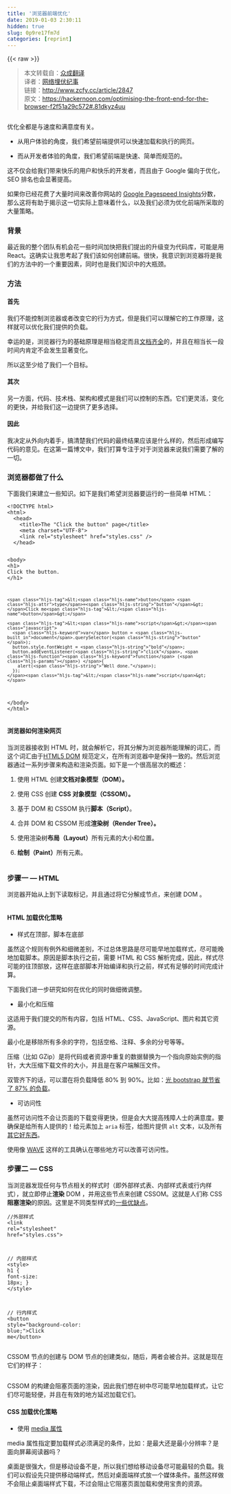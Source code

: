 ```yaml
---
title: '浏览器前端优化' 
date: 2019-01-03 2:30:11
hidden: true
slug: 0p9re17fm7d
categories: [reprint]
---
```


{{< raw >}}

                    
<blockquote><p>本文转载自：<a href="http://www.zcfy.cc" rel="nofollow noreferrer" target="_blank">众成翻译</a><br>译者：<a href="http://www.zcfy.cc/@bigshaw" rel="nofollow noreferrer" target="_blank">网络埋伏纪事</a><br>链接：<a href="http://www.zcfy.cc/article/2847" rel="nofollow noreferrer" target="_blank">http://www.zcfy.cc/article/2847</a><br>原文：<a href="https://hackernoon.com/optimising-the-front-end-for-the-browser-f2f51a29c572#.81dkyz4uu" rel="nofollow noreferrer" target="_blank">https://hackernoon.com/optimising-the-front-end-for-the-browser-f2f51a29c572#.81dkyz4uu</a></p></blockquote>
<p><span class="img-wrap"><img data-src="/img/remote/1460000010818864" src="https://static.alili.tech/img/remote/1460000010818864" alt="" title="" style="cursor: pointer; display: inline;"></span></p>
<p>优化全都是与速度和满意度有关。</p>
<ul>
<li><p>从用户体验的角度，我们希望前端提供可以快速加载和执行的网页。</p></li>
<li><p>而从开发者体验的角度，我们希望前端是快速、简单而规范的。</p></li>
</ul>
<p>这不仅会给我们带来快乐的用户和快乐的开发者，而且由于 Google 偏向于优化，SEO 排名也会显著提高。</p>
<p>如果你已经花费了大量时间来改善你网站的 <a href="https://developers.google.com/speed/pagespeed/insights/" rel="nofollow noreferrer" target="_blank">Google Pagespeed Insights</a>分数，那么这将有助于揭示这一切实际上意味着什么，以及我们必须为优化前端所采取的大量策略。</p>
<h3 id="articleHeader0">背景</h3>
<p>最近我的整个团队有机会花一些时间加快把我们提出的升级变为代码库，可能是用 React。这确实让我思考起了我们该如何创建前端。很快，我意识到浏览器将是我们的方法中的一个重要因素，同时也是我们知识中的大瓶颈。</p>
<h3 id="articleHeader1">方法</h3>
<h4>首先</h4>
<p>我们不能控制浏览器或者改变它的行为方式，但是我们可以理解它的工作原理，这样就可以优化我们提供的负载。</p>
<p>幸运的是，浏览器行为的基础原理是相当稳定而且<a href="https://developers.google.com/web/fundamentals/" rel="nofollow noreferrer" target="_blank">文档齐全</a>的，并且在相当长一段时间内肯定不会发生显著变化。</p>
<p>所以这至少给了我们一个目标。</p>
<h4>其次</h4>
<p>另一方面，代码、技术栈、架构和模式是我们可以控制的东西。它们更灵活，变化的更快，并给我们这一边提供了更多选择。</p>
<h4>因此</h4>
<p>我决定从外向内着手，搞清楚我们代码的最终结果应该是什么样的，然后形成编写代码的意见。在这第一篇博文中，我们打算专注于对于浏览器来说我们需要了解的一切。</p>
<h3 id="articleHeader2">浏览器都做了什么</h3>
<p>下面我们来建立一些知识。如下是我们希望浏览器要运行的一些简单 HTML：</p>
<div class="widget-codetool" style="display:none;">
      <div class="widget-codetool--inner">
      <span class="selectCode code-tool" data-toggle="tooltip" data-placement="top" title="" data-original-title="全选"></span>
      <span type="button" class="copyCode code-tool" data-toggle="tooltip" data-placement="top" data-clipboard-text="<!DOCTYPE html>
<html>
  <head>
    <title>The &quot;Click the button&quot; page</title>
    <meta charset=&quot;UTF-8&quot;>
    <link rel=&quot;stylesheet&quot; href=&quot;styles.css&quot; />
  </head>
  
  <body>
    <h1>
      Click the button.
    </h1>
    
    <button type=&quot;button&quot;>Click me</button>
    
    <script>
      var button = document.querySelector(&quot;button&quot;);
      button.style.fontWeight = &quot;bold&quot;;
      button.addEventListener(&quot;click&quot;, function () {
        alert(&quot;Well done.&quot;);
      });
    </script>
  </body>
</html>" title="" data-original-title="复制"></span>
      <span type="button" class="saveToNote code-tool" data-toggle="tooltip" data-placement="top" title="" data-original-title="放进笔记"></span>
      </div>
      </div><pre class="xml hljs"><code class="html"><span class="hljs-meta">&lt;!DOCTYPE html&gt;</span>
<span class="hljs-tag">&lt;<span class="hljs-name">html</span>&gt;</span>
  <span class="hljs-tag">&lt;<span class="hljs-name">head</span>&gt;</span>
    <span class="hljs-tag">&lt;<span class="hljs-name">title</span>&gt;</span>The "Click the button" page<span class="hljs-tag">&lt;/<span class="hljs-name">title</span>&gt;</span>
    <span class="hljs-tag">&lt;<span class="hljs-name">meta</span> <span class="hljs-attr">charset</span>=<span class="hljs-string">"UTF-8"</span>&gt;</span>
    <span class="hljs-tag">&lt;<span class="hljs-name">link</span> <span class="hljs-attr">rel</span>=<span class="hljs-string">"stylesheet"</span> <span class="hljs-attr">href</span>=<span class="hljs-string">"styles.css"</span> /&gt;</span>
  <span class="hljs-tag">&lt;/<span class="hljs-name">head</span>&gt;</span>
  
  <span class="hljs-tag">&lt;<span class="hljs-name">body</span>&gt;</span>
    <span class="hljs-tag">&lt;<span class="hljs-name">h1</span>&gt;</span>
      Click the button.
    <span class="hljs-tag">&lt;/<span class="hljs-name">h1</span>&gt;</span>
    
    <span class="hljs-tag">&lt;<span class="hljs-name">button</span> <span class="hljs-attr">type</span>=<span class="hljs-string">"button"</span>&gt;</span>Click me<span class="hljs-tag">&lt;/<span class="hljs-name">button</span>&gt;</span>
    
    <span class="hljs-tag">&lt;<span class="hljs-name">script</span>&gt;</span><span class="javascript">
      <span class="hljs-keyword">var</span> button = <span class="hljs-built_in">document</span>.querySelector(<span class="hljs-string">"button"</span>);
      button.style.fontWeight = <span class="hljs-string">"bold"</span>;
      button.addEventListener(<span class="hljs-string">"click"</span>, <span class="hljs-function"><span class="hljs-keyword">function</span> (<span class="hljs-params"></span>) </span>{
        alert(<span class="hljs-string">"Well done."</span>);
      });
    </span><span class="hljs-tag">&lt;/<span class="hljs-name">script</span>&gt;</span>
  <span class="hljs-tag">&lt;/<span class="hljs-name">body</span>&gt;</span>
<span class="hljs-tag">&lt;/<span class="hljs-name">html</span>&gt;</span></code></pre>
<h4>浏览器如何渲染网页</h4>
<p>当浏览器接收到 HTML 时，就会解析它，将其分解为浏览器所能理解的词汇，而这个词汇由于<a href="https://www.w3.org/TR/html5/dom.html" rel="nofollow noreferrer" target="_blank">HTML5 DOM</a> 规范定义，在所有浏览器中是保持一致的。然后浏览器通过一系列步骤来构造和渲染页面。如下是一个很高层次的概述：</p>
<ol>
<li><p>使用 HTML 创建<strong>文档对象模型（DOM）。</strong></p></li>
<li><p>使用 CSS 创建 <strong>CSS 对象模型（CSSOM）。</strong></p></li>
<li><p>基于 DOM 和 CSSOM 执行<strong>脚本（Script）</strong>。</p></li>
<li><p>合并 DOM 和 CSSOM 形成<strong>渲染树（Render Tree）。</strong></p></li>
<li><p>使用渲染树<strong>布局（Layout）</strong>所有元素的大小和位置。</p></li>
<li><p><strong>绘制（Paint）</strong>所有元素。</p></li>
</ol>
<p><span class="img-wrap"><img data-src="/img/remote/1460000010818865" src="https://static.alili.tech/img/remote/1460000010818865" alt="" title="" style="cursor: pointer;"></span></p>
<h3 id="articleHeader3">步骤一 — HTML</h3>
<p>浏览器开始从上到下读取标记，并且通过将它分解成节点，来创建 DOM 。</p>
<p><span class="img-wrap"><img data-src="/img/remote/1460000010818866" src="https://static.alili.tech/img/remote/1460000010818866" alt="" title="" style="cursor: pointer;"></span></p>
<h4>HTML 加载优化策略</h4>
<ul><li><p>样式在顶部，脚本在底部</p></li></ul>
<p>虽然这个规则有例外和细微差别，不过总体思路是尽可能早地加载样式，尽可能晚地加载脚本。原因是脚本执行之前，需要 HTML 和 CSS 解析完成，因此，样式尽可能的往顶部放，这样在底部脚本开始编译和执行之前，样式有足够的时间完成计算。</p>
<p>下面我们进一步研究如何在优化的同时做细微调整。</p>
<ul><li><p>最小化和压缩</p></li></ul>
<p>这适用于我们提交的所有内容，包括 HTML、CSS、JavaScript、图片和其它资源。</p>
<p>最小化是移除所有多余的字符，包括空格、注释、多余的分号等等。</p>
<p>压缩（比如 GZip）是将代码或者资源中重复的数据替换为一个指向原始实例的指针，大大压缩下载文件的大小，并且是在客户端解压文件。</p>
<p>双管齐下的话，可以潜在将负载降低 80% 到 90%。比如：<a href="https://css-tricks.com/the-difference-between-minification-and-gzipping/#article-header-id-2" rel="nofollow noreferrer" target="_blank">光 bootstrap 就节省了 87% 的负载</a>。</p>
<ul><li><p>可访问性</p></li></ul>
<p>虽然可访问性不会让页面的下载变得更快，但是会大大提高残障人士的满意度。要确保是给所有人提供的！给元素加上 <code>aria</code> 标签，给图片提供 <code>alt</code> 文本，以及所有<a href="http://www.clarissapeterson.com/2012/11/html5-accessibility/" rel="nofollow noreferrer" target="_blank">其它好东西</a>。</p>
<p>使用像 <a href="http://wave.webaim.org/" rel="nofollow noreferrer" target="_blank">WAVE</a> 这样的工具确认在哪些地方可以改善可访问性。</p>
<h3 id="articleHeader4">步骤二 — CSS</h3>
<p>当浏览器发现任何与节点相关的样式时（即外部样式表、内部样式表或行内样式），就立即停止<strong>渲染</strong> DOM ，并用这些节点来创建 CSSOM。这就是人们称 CSS <strong>阻塞渲染</strong>的原因。这里是不同类型样式的<a href="https://vineetgupta22.wordpress.com/2011/07/09/inline-vs-internal-vs-external-css/" rel="nofollow noreferrer" target="_blank">一些优缺点</a>。</p>
<div class="widget-codetool" style="display:none;">
      <div class="widget-codetool--inner">
      <span class="selectCode code-tool" data-toggle="tooltip" data-placement="top" title="" data-original-title="全选"></span>
      <span type="button" class="copyCode code-tool" data-toggle="tooltip" data-placement="top" data-clipboard-text="//外部样式
<link rel=&quot;stylesheet&quot; href=&quot;styles.css&quot;>

// 内部样式
<style>
  h1 {
    font-size: 18px;
  }
</style>

// 行内样式
<button style=&quot;background-color: blue;&quot;>Click me</button>" title="" data-original-title="复制"></span>
      <span type="button" class="saveToNote code-tool" data-toggle="tooltip" data-placement="top" title="" data-original-title="放进笔记"></span>
      </div>
      </div><pre class="hljs xml"><code>//外部样式
<span class="hljs-tag">&lt;<span class="hljs-name">link</span> <span class="hljs-attr">rel</span>=<span class="hljs-string">"stylesheet"</span> <span class="hljs-attr">href</span>=<span class="hljs-string">"styles.css"</span>&gt;</span>

// 内部样式
<span class="hljs-tag">&lt;<span class="hljs-name">style</span>&gt;</span><span class="css">
  <span class="hljs-selector-tag">h1</span> {
    <span class="hljs-attribute">font-size</span>: <span class="hljs-number">18px</span>;
  }
</span><span class="hljs-tag">&lt;/<span class="hljs-name">style</span>&gt;</span>

// 行内样式
<span class="hljs-tag">&lt;<span class="hljs-name">button</span> <span class="hljs-attr">style</span>=<span class="hljs-string">"background-color: blue;"</span>&gt;</span>Click me<span class="hljs-tag">&lt;/<span class="hljs-name">button</span>&gt;</span></code></pre>
<p>CSSOM 节点的创建与 DOM 节点的创建类似，随后，两者会被合并。这就是现在它们的样子：</p>
<p><span class="img-wrap"><img data-src="/img/remote/1460000010818867" src="https://static.alili.tech/img/remote/1460000010818867" alt="" title="" style="cursor: pointer; display: inline;"></span></p>
<p>CSSOM 的构建会阻塞页面的渲染，因此我们想在树中尽可能早地加载样式，让它们尽可能轻便，并且在有效的地方延迟加载它们。</p>
<h4>CSS 加载优化策略</h4>
<ul><li><p>使用 <a href="https://developer.mozilla.org/en-US/docs/Web/CSS/@media" rel="nofollow noreferrer" target="_blank">media 属性</a></p></li></ul>
<p>media 属性指定要加载样式必须满足的条件，比如：是最大还是最小分辨率？是面向屏幕阅读器吗？</p>
<p>桌面是很强大，但是移动设备不是，所以我们想给移动设备尽可能最轻的负载。我们可以假设先只提供移动端样式，然后对桌面端样式放一个媒体条件。虽然这样做不会阻止桌面端样式下载，不过会阻止它阻塞页面加载和使用宝贵的资源。</p>
<div class="widget-codetool" style="display:none;">
      <div class="widget-codetool--inner">
      <span class="selectCode code-tool" data-toggle="tooltip" data-placement="top" title="" data-original-title="全选"></span>
      <span type="button" class="copyCode code-tool" data-toggle="tooltip" data-placement="top" data-clipboard-text="// 这个 css 在所有情况都会下载，并阻塞页面的渲染。
// media=&quot;all&quot; 是默认值，并且与不声明任何 media 属性一样。
<link rel=&quot;stylesheet&quot; href=&quot;mobile-styles.css&quot; media=&quot;all&quot;>

// 在移动端，这个 css 会在后台下载，而且不会中断页面加载。
<link rel=&quot;stylesheet&quot; href=&quot;desktop-styles.css&quot; media=&quot;min-width: 590px&quot;>

// CSS 中只为打印视图计算的媒体查询
<style>
  @media print {
    img {
      display: none;
    }
  }
</style>" title="" data-original-title="复制"></span>
      <span type="button" class="saveToNote code-tool" data-toggle="tooltip" data-placement="top" title="" data-original-title="放进笔记"></span>
      </div>
      </div><pre class="hljs xml"><code>// 这个 css 在所有情况都会下载，并阻塞页面的渲染。
// media="all" 是默认值，并且与不声明任何 media 属性一样。
<span class="hljs-tag">&lt;<span class="hljs-name">link</span> <span class="hljs-attr">rel</span>=<span class="hljs-string">"stylesheet"</span> <span class="hljs-attr">href</span>=<span class="hljs-string">"mobile-styles.css"</span> <span class="hljs-attr">media</span>=<span class="hljs-string">"all"</span>&gt;</span>

// 在移动端，这个 css 会在后台下载，而且不会中断页面加载。
<span class="hljs-tag">&lt;<span class="hljs-name">link</span> <span class="hljs-attr">rel</span>=<span class="hljs-string">"stylesheet"</span> <span class="hljs-attr">href</span>=<span class="hljs-string">"desktop-styles.css"</span> <span class="hljs-attr">media</span>=<span class="hljs-string">"min-width: 590px"</span>&gt;</span>

// CSS 中只为打印视图计算的媒体查询
<span class="hljs-tag">&lt;<span class="hljs-name">style</span>&gt;</span><span class="css">
  @<span class="hljs-keyword">media</span> print {
    <span class="hljs-selector-tag">img</span> {
      <span class="hljs-attribute">display</span>: none;
    }
  }
</span><span class="hljs-tag">&lt;/<span class="hljs-name">style</span>&gt;</span></code></pre>
<ul><li><p>延迟加载 CSS</p></li></ul>
<p>如果我们有一些样式可以等到首屏有价值的内容渲染完成后，再加载和计算，比如出现在首屏以下的，或者页面变成响应式之后不那么重要的东西。我们可以把样式加载写在脚本中，用脚本等待页面加载完成，然后再插入样式。</p>
<div class="widget-codetool" style="display:none;">
      <div class="widget-codetool--inner">
      <span class="selectCode code-tool" data-toggle="tooltip" data-placement="top" title="" data-original-title="全选"></span>
      <span type="button" class="copyCode code-tool" data-toggle="tooltip" data-placement="top" data-clipboard-text="<html>
  <head>
    <link rel=&quot;stylesheet&quot; href=&quot;main.css&quot;>
  </head>
  
  <body>
    <div class=&quot;main&quot;>
      折叠内容之上的重要部分。
    </div>
    
    <div class=&quot;secondary&quot;>
      折叠内容之下。页面加载之后，向下滚动才会看到的东西。
    </div>
    
    <script>
      window.onload = function () {
        // 加载 secondary.css
      }
    </script>
  </body>
</html>" title="" data-original-title="复制"></span>
      <span type="button" class="saveToNote code-tool" data-toggle="tooltip" data-placement="top" title="" data-original-title="放进笔记"></span>
      </div>
      </div><pre class="hljs xml"><code><span class="hljs-tag">&lt;<span class="hljs-name">html</span>&gt;</span>
  <span class="hljs-tag">&lt;<span class="hljs-name">head</span>&gt;</span>
    <span class="hljs-tag">&lt;<span class="hljs-name">link</span> <span class="hljs-attr">rel</span>=<span class="hljs-string">"stylesheet"</span> <span class="hljs-attr">href</span>=<span class="hljs-string">"main.css"</span>&gt;</span>
  <span class="hljs-tag">&lt;/<span class="hljs-name">head</span>&gt;</span>
  
  <span class="hljs-tag">&lt;<span class="hljs-name">body</span>&gt;</span>
    <span class="hljs-tag">&lt;<span class="hljs-name">div</span> <span class="hljs-attr">class</span>=<span class="hljs-string">"main"</span>&gt;</span>
      折叠内容之上的重要部分。
    <span class="hljs-tag">&lt;/<span class="hljs-name">div</span>&gt;</span>
    
    <span class="hljs-tag">&lt;<span class="hljs-name">div</span> <span class="hljs-attr">class</span>=<span class="hljs-string">"secondary"</span>&gt;</span>
      折叠内容之下。页面加载之后，向下滚动才会看到的东西。
    <span class="hljs-tag">&lt;/<span class="hljs-name">div</span>&gt;</span>
    
    <span class="hljs-tag">&lt;<span class="hljs-name">script</span>&gt;</span><span class="javascript">
      <span class="hljs-built_in">window</span>.onload = <span class="hljs-function"><span class="hljs-keyword">function</span> (<span class="hljs-params"></span>) </span>{
        <span class="hljs-comment">// 加载 secondary.css</span>
      }
    </span><span class="hljs-tag">&lt;/<span class="hljs-name">script</span>&gt;</span>
  <span class="hljs-tag">&lt;/<span class="hljs-name">body</span>&gt;</span>
<span class="hljs-tag">&lt;/<span class="hljs-name">html</span>&gt;</span></code></pre>
<p>这里有一个如何实现这个的<a href="https://jakearchibald.com/2016/link-in-body/" rel="nofollow noreferrer" target="_blank">例子</a>，还有<a href="https://www.giftofspeed.com/defer-loading-css/" rel="nofollow noreferrer" target="_blank">另一个例子</a>。</p>
<ul><li><p>较小的特殊性</p></li></ul>
<p>链在一起的元素越多，自然要传输的数据就越多，因而会增大 CSS 文件，这是一个明显的缺点。不过这样做还有一个客户端计算的损耗，即会把样式计算为较高的特殊性。</p>
<div class="widget-codetool" style="display:none;">
      <div class="widget-codetool--inner">
      <span class="selectCode code-tool" data-toggle="tooltip" data-placement="top" title="" data-original-title="全选"></span>
      <span type="button" class="copyCode code-tool" data-toggle="tooltip" data-placement="top" data-clipboard-text="// 更具体的选择器 == 糟糕
.header .nav .menu .link a.navItem {
  font-size: 18px;
}

// 较不具体的选择器 == 好
a.navItem {
  font-size: 18px;
}" title="" data-original-title="复制"></span>
      <span type="button" class="saveToNote code-tool" data-toggle="tooltip" data-placement="top" title="" data-original-title="放进笔记"></span>
      </div>
      </div><pre class="hljs stylus"><code><span class="hljs-comment">// 更具体的选择器 == 糟糕</span>
<span class="hljs-selector-class">.header</span> <span class="hljs-selector-class">.nav</span> <span class="hljs-selector-class">.menu</span> <span class="hljs-selector-class">.link</span> <span class="hljs-selector-tag">a</span><span class="hljs-selector-class">.navItem</span> {
  <span class="hljs-attribute">font-size</span>: <span class="hljs-number">18px</span>;
}

<span class="hljs-comment">// 较不具体的选择器 == 好</span>
<span class="hljs-selector-tag">a</span><span class="hljs-selector-class">.navItem</span> {
  <span class="hljs-attribute">font-size</span>: <span class="hljs-number">18px</span>;
}</code></pre>
<ul><li><p>只加载需要的样式</p></li></ul>
<p>这听起来可能有点愚蠢或者装模作样，不过如果你已经从事前端工作多年的话，就会知道 CSS 的一个最大问题是删除东西的不可预测性。设计的时候它就是被下了不断增长这样的诅咒。</p>
<p>要尽可能多削减 CSS ，可以使用类似<a href="https://github.com/giakki/uncss" rel="nofollow noreferrer" target="_blank">uncss</a>)包这样的工具，或者如果想有一个网上的替代品，那就到处找找，还是有挺多选择的。</p>
<h3 id="articleHeader5">步骤三 — JavaScript</h3>
<p>然后，浏览器会不断创建 DOM / CSSOM 节点，直到发现任何 JavaScript 节点，即外部或者行内的脚本。</p>
<div class="widget-codetool" style="display:none;">
      <div class="widget-codetool--inner">
      <span class="selectCode code-tool" data-toggle="tooltip" data-placement="top" title="" data-original-title="全选"></span>
      <span type="button" class="copyCode code-tool" data-toggle="tooltip" data-placement="top" data-clipboard-text="// 外部脚本
`<script src=&quot;app.js&quot;>`</script>

// 内部脚本
<script>
  alert(&quot;Oh, hello&quot;);
</script>" title="" data-original-title="复制"></span>
      <span type="button" class="saveToNote code-tool" data-toggle="tooltip" data-placement="top" title="" data-original-title="放进笔记"></span>
      </div>
      </div><pre class="hljs xml"><code>// 外部脚本
`<span class="hljs-tag">&lt;<span class="hljs-name">script</span> <span class="hljs-attr">src</span>=<span class="hljs-string">"app.js"</span>&gt;</span><span class="undefined">`</span><span class="hljs-tag">&lt;/<span class="hljs-name">script</span>&gt;</span>

// 内部脚本
<span class="hljs-tag">&lt;<span class="hljs-name">script</span>&gt;</span><span class="actionscript">
  alert(<span class="hljs-string">"Oh, hello"</span>);
</span><span class="hljs-tag">&lt;/<span class="hljs-name">script</span>&gt;</span></code></pre>
<p>由于脚本可能需要访问或操作之前的 HTML 或样式，我们必须等待它们构建完成。</p>
<p>因此浏览器必须停止<strong>解析</strong>节点，完成创建 CSSOM，执行脚本，然后再继续。这就是人们称 JavaScript <strong>阻塞解析器</strong>的原因。</p>
<p>浏览器有种称为'预加载扫描器'的东西，它会扫描 DOM 的脚本，并开始预加载脚本，不过脚本只会在先前的 CSS 节点已经构建完成后，才会依次执行。</p>
<p>假如这就是我们的脚本：</p>
<div class="widget-codetool" style="display:none;">
      <div class="widget-codetool--inner">
      <span class="selectCode code-tool" data-toggle="tooltip" data-placement="top" title="" data-original-title="全选"></span>
      <span type="button" class="copyCode code-tool" data-toggle="tooltip" data-placement="top" data-clipboard-text="var button = document.querySelector(&quot;button&quot;);
button.style.fontWeight = &quot;bold&quot;;
button.addEventListener(&quot;click&quot;, function () {
  alert(&quot;Well done.&quot;);
});" title="" data-original-title="复制"></span>
      <span type="button" class="saveToNote code-tool" data-toggle="tooltip" data-placement="top" title="" data-original-title="放进笔记"></span>
      </div>
      </div><pre class="hljs mipsasm"><code>var <span class="hljs-keyword">button </span>= document.querySelector(<span class="hljs-string">"button"</span>)<span class="hljs-comment">;</span>
<span class="hljs-keyword">button.style.fontWeight </span>= <span class="hljs-string">"bold"</span><span class="hljs-comment">;</span>
<span class="hljs-keyword">button.addEventListener("click", </span>function () {
  alert(<span class="hljs-string">"Well done."</span>)<span class="hljs-comment">;</span>
})<span class="hljs-comment">;</span></code></pre>
<p>那么这就是我们的 DOM 和 CSSOM 的效果：</p>
<p><span class="img-wrap"><img data-src="/img/remote/1460000010818868" src="https://static.alili.tech/img/remote/1460000010818868" alt="" title="" style="cursor: pointer; display: inline;"></span></p>
<h4>JavaScript 加载优化策略</h4>
<p>优化脚本是我们可以做的最重要的事情之一，同时也是大多数网站做得最糟糕的事情之一。</p>
<ul><li><p>异步加载脚本</p></li></ul>
<p>通过在脚本上使用 <code>async</code> 属性，可以通知浏览器继续，用另一个低优先级的线程下载这个脚本，而不要阻塞其余页面的加载。一旦脚本下载完成，就会执行。</p>
<div class="widget-codetool" style="display:none;">
      <div class="widget-codetool--inner">
      <span class="selectCode code-tool" data-toggle="tooltip" data-placement="top" title="" data-original-title="全选"></span>
      <span type="button" class="copyCode code-tool" data-toggle="tooltip" data-placement="top" data-clipboard-text="`<script src=&quot;async-script.js&quot; async>`</script>" title="" data-original-title="复制"></span>
      <span type="button" class="saveToNote code-tool" data-toggle="tooltip" data-placement="top" title="" data-original-title="放进笔记"></span>
      </div>
      </div><pre class="hljs xml"><code style="word-break: break-word; white-space: initial;">`<span class="hljs-tag">&lt;<span class="hljs-name">script</span> <span class="hljs-attr">src</span>=<span class="hljs-string">"async-script.js"</span> <span class="hljs-attr">async</span>&gt;</span><span class="undefined">`</span><span class="hljs-tag">&lt;/<span class="hljs-name">script</span>&gt;</span></code></pre>
<p>这意味着这段脚本可以随时执行，这就导致了两个明显的问题。首先，它可以在页面加载后执行很长时间，所以如果依靠它为用户体验做一些事情，那么可能会给用户一个不是最佳的体验。其次，如果它刚好在页面完成加载之前执行，我们就没法预测它会访问正确的 DOM/CSSOM 元素，并且可能会中断执行。</p>
<p><span class="img-wrap"><img data-src="/img/remote/1460000010818869" src="https://static.alili.tech/img/remote/1460000010818869" alt="" title="" style="cursor: pointer;"></span></p>
<p><code>async</code> 适用于不影响 DOM 或 CSSOM 的脚本，而且尤其适用于与 HTML 和 CSS 代码无关，对用户体验无影响的外部脚本，比如分析或者跟踪脚本。不过如果你发现了任何好的使用案例，那就用它。</p>
<ul><li><p>延迟加载脚本</p></li></ul>
<p><code>defer</code> 跟 <code>async</code> 非常相似，不会阻塞页面加载，但会等到 HTML 完成解析后再执行，并且会按出现的次序执行。</p>
<p><span class="img-wrap"><img data-src="/img/remote/1460000010818870" src="https://static.alili.tech/img/remote/1460000010818870" alt="" title="" style="cursor: pointer;"></span></p>
<p>这对于会作用于渲染树上的脚本来说，确实是一个好的选择。不过对于加载折叠内容之上的页面，或者需要之前的脚本已经运行的脚本来说，并不重要。</p>
<div class="widget-codetool" style="display:none;">
      <div class="widget-codetool--inner">
      <span class="selectCode code-tool" data-toggle="tooltip" data-placement="top" title="" data-original-title="全选"></span>
      <span type="button" class="copyCode code-tool" data-toggle="tooltip" data-placement="top" data-clipboard-text="`<script src=&quot;defer-script.js&quot; defer>`</script>" title="" data-original-title="复制"></span>
      <span type="button" class="saveToNote code-tool" data-toggle="tooltip" data-placement="top" title="" data-original-title="放进笔记"></span>
      </div>
      </div><pre class="hljs xml"><code style="word-break: break-word; white-space: initial;">`<span class="hljs-tag">&lt;<span class="hljs-name">script</span> <span class="hljs-attr">src</span>=<span class="hljs-string">"defer-script.js"</span> <span class="hljs-attr">defer</span>&gt;</span><span class="undefined">`</span><span class="hljs-tag">&lt;/<span class="hljs-name">script</span>&gt;</span></code></pre>
<p>这里是使用 defer 策略的<a href="https://varvy.com/pagespeed/defer-loading-javascript.html" rel="nofollow noreferrer" target="_blank">另一个好选择</a>，或者也可以使用 <strong><code>addEventListener</code></strong>。如果想了解更多，请从<a href="http://stackoverflow.com/questions/588040/window-onload-vs-document-onload" rel="nofollow noreferrer" target="_blank">这里</a>开始阅读。</p>
<div class="widget-codetool" style="display:none;">
      <div class="widget-codetool--inner">
      <span class="selectCode code-tool" data-toggle="tooltip" data-placement="top" title="" data-original-title="全选"></span>
      <span type="button" class="copyCode code-tool" data-toggle="tooltip" data-placement="top" data-clipboard-text="// 所有对象都在 DOM 中，并且所有图像、脚本、link 和子帧都完成了加载。
window.onload = function () {
};

// 在 DOM 准备好时调用，在图像和其它外部内容准备好之前
document.onload = function () {
};

// JQuery 的方式
$(document).ready(function () {
});" title="" data-original-title="复制"></span>
      <span type="button" class="saveToNote code-tool" data-toggle="tooltip" data-placement="top" title="" data-original-title="放进笔记"></span>
      </div>
      </div><pre class="hljs javascript"><code><span class="hljs-comment">// 所有对象都在 DOM 中，并且所有图像、脚本、link 和子帧都完成了加载。</span>
<span class="hljs-built_in">window</span>.onload = <span class="hljs-function"><span class="hljs-keyword">function</span> (<span class="hljs-params"></span>) </span>{
};

<span class="hljs-comment">// 在 DOM 准备好时调用，在图像和其它外部内容准备好之前</span>
<span class="hljs-built_in">document</span>.onload = <span class="hljs-function"><span class="hljs-keyword">function</span> (<span class="hljs-params"></span>) </span>{
};

<span class="hljs-comment">// JQuery 的方式</span>
$(<span class="hljs-built_in">document</span>).ready(<span class="hljs-function"><span class="hljs-keyword">function</span> (<span class="hljs-params"></span>) </span>{
});</code></pre>
<p>不幸的是 <code>async</code> 和 <code>defer</code> 对于行内脚本不起作用，因为只要有行内脚本，浏览器默认就会编译和执行它们。当脚本内嵌在 HTML 中时，就会立即运行，通过在外部资源上使用上述两个属性，我们只是把脚本抽取出来，或者延迟把脚本发布到 DOM/CSSOM。</p>
<ul><li><p>操作之前克隆节点</p></li></ul>
<p>当且仅当对 DOM 执行多次修改时看到了不必要的行为时，就试试这招。</p>
<p>先克隆整个 DOM 节点，对克隆的节点做修改，然后用它来替换原始节点，这样可能效率更高。因为这样就避免了多次重画，降低了 CPU 和内存消耗。这样做还可以避免更改页面时的抖动和无样式内容的闪烁（Flash of Unstyled Content，FOUC）。</p>
<div class="widget-codetool" style="display:none;">
      <div class="widget-codetool--inner">
      <span class="selectCode code-tool" data-toggle="tooltip" data-placement="top" title="" data-original-title="全选"></span>
      <span type="button" class="copyCode code-tool" data-toggle="tooltip" data-placement="top" data-clipboard-text="// 通过克隆，高效操作一个节点

var element = document.querySelector(&quot;.my-node&quot;);
var elementClone = element.cloneNode(true); // (true) 也克隆子节点， (false) 不会

elementClone.textContent = &quot;I've been manipulated...&quot;;
elementClone.children[0].textContent = &quot;...efficiently!&quot;;
elementClone.style.backgroundColor = &quot;green&quot;;

element.parentNode.replaceChild(elementClone, element);" title="" data-original-title="复制"></span>
      <span type="button" class="saveToNote code-tool" data-toggle="tooltip" data-placement="top" title="" data-original-title="放进笔记"></span>
      </div>
      </div><pre class="hljs nix"><code>// 通过克隆，高效操作一个节点

var <span class="hljs-attr">element</span> = document.querySelector(<span class="hljs-string">".my-node"</span>);
var <span class="hljs-attr">elementClone</span> = element.cloneNode(<span class="hljs-literal">true</span>); // (<span class="hljs-literal">true</span>) 也克隆子节点， (<span class="hljs-literal">false</span>) 不会

elementClone.<span class="hljs-attr">textContent</span> = <span class="hljs-string">"I've been manipulated..."</span>;
elementClone.children[<span class="hljs-number">0</span>].<span class="hljs-attr">textContent</span> = <span class="hljs-string">"...efficiently!"</span>;
elementClone.style.<span class="hljs-attr">backgroundColor</span> = <span class="hljs-string">"green"</span>;

element.parentNode.replaceChild(elementClone, element);</code></pre>
<p>请注意，克隆的时候并没有克隆事件监听器。有时这实际上刚好是我们想要的。过去我们已经用过这种方法来重置不调用命名函数时的事件监听器，而且那时也没有 jQuery 的 <code>.on()</code> 和 <code>.off()</code> 方法可用。</p>
<ul><li><p>Preload/Prefetch/Prerender/Preconnect</p></li></ul>
<p>这些属性基本上也实现了它们所做的承诺，而且都棒极了。不过，这些属性都是相当新，还没被浏览器普遍支持，也就是说对我们大多数人来说它们实际上不是真正的竞争者。不过，如果你有空的话，可以看看<a href="https://www.keycdn.com/blog/resource-hints/" rel="nofollow noreferrer" target="_blank">这里</a>和<a href="https://css-tricks.com/prefetching-preloading-prebrowsing/" rel="nofollow noreferrer" target="_blank">这里</a>。</p>
<h3 id="articleHeader6">步骤四 — 渲染树</h3>
<p>一旦所有节点已被读取，DOM 和 CSSOM 准备好合并，浏览器就会构建渲染树。如果我们把节点当成单词，把对象模型当成句子，那么渲染树便是整个页面。现在浏览器已经有了渲染页面所需的所有东西。</p>
<p><span class="img-wrap"><img data-src="/img/remote/1460000010818871" src="https://static.alili.tech/img/remote/1460000010818871" alt="" title="" style="cursor: pointer;"></span></p>
<h3 id="articleHeader7">步骤五 — 布局</h3>
<p>然后我们进入布局阶段，确定页面上所有元素的大小和位置。</p>
<p><span class="img-wrap"><img data-src="/img/remote/1460000010818872" src="https://static.alili.tech/img/remote/1460000010818872" alt="" title="" style="cursor: pointer;"></span></p>
<h3 id="articleHeader8">步骤六 — 绘制</h3>
<p>最终我们进入绘制阶段，真正地光栅化屏幕上的像素，为用户绘制页面。</p>
<p><span class="img-wrap"><img data-src="/img/remote/1460000010818873" src="https://static.alili.tech/img/remote/1460000010818873" alt="" title="" style="cursor: pointer;"></span></p>
<p>整个过程通常会在几秒或者十分之一秒内发生。我们的任务是让它做得更快。</p>
<p>如果 JavaScript 事件改变了页面的某个部分，就会导致渲染树的重绘，并且迫使我们再次经历布局和绘制。现在浏览器足够智能，会仅进行部分重画。不过我们不能指望靠这就能高效或者高性能。</p>
<p>话虽如此，不过很显然 JavaScript 主要是在客户端基于事件，而且我们想让它来操作 DOM，所以它就得做到这一点。我们只是必须限制它的不良影响。</p>
<p>至此你已经足够认识到要感谢 Tali Garsiel 的演讲。这是 2012 年的演讲，但是信息依然是真实的。她在此主题上的综合论文可以在<a href="https://www.html5rocks.com/en/tutorials/internals/howbrowserswork/" rel="nofollow noreferrer" target="_blank">这里读到</a>。</p>
<p>如果你喜欢迄今为止所读过的内容，但仍然渴望知道更多的底层技术性的东西，那么所有知识的权威就是<a href="https://www.w3.org/TR/html5/" rel="nofollow noreferrer" target="_blank">HTML5 规范</a>。</p>
<p>我们差不多搞定了，不过请和我多待段时间！现在我们来探讨为什么需要知道上面的所有知识。</p>
<h3 id="articleHeader9">浏览器如何发起网络请求</h3>
<p>本节中，我们将理解如何才能高效地把渲染页面所需的数据传输给浏览器。</p>
<p>当浏览器请求一个 URL 时，服务器会响应一些 HTML。我们将从超级小的开始，慢慢增加复杂性。</p>
<p>假如这就是我们页面的 HTML：</p>
<div class="widget-codetool" style="display:none;">
      <div class="widget-codetool--inner">
      <span class="selectCode code-tool" data-toggle="tooltip" data-placement="top" title="" data-original-title="全选"></span>
      <span type="button" class="copyCode code-tool" data-toggle="tooltip" data-placement="top" data-clipboard-text="<!DOCTYPE html>
<html>
  <head>
    <title>The &quot;Click the button&quot; page</title>
  </head>
  
  <body>
    <h1>
      Button under construction...
    </h1>
  </body>
</html>" title="" data-original-title="复制"></span>
      <span type="button" class="saveToNote code-tool" data-toggle="tooltip" data-placement="top" title="" data-original-title="放进笔记"></span>
      </div>
      </div><pre class="hljs xml"><code><span class="hljs-meta">&lt;!DOCTYPE html&gt;</span>
<span class="hljs-tag">&lt;<span class="hljs-name">html</span>&gt;</span>
  <span class="hljs-tag">&lt;<span class="hljs-name">head</span>&gt;</span>
    <span class="hljs-tag">&lt;<span class="hljs-name">title</span>&gt;</span>The "Click the button" page<span class="hljs-tag">&lt;/<span class="hljs-name">title</span>&gt;</span>
  <span class="hljs-tag">&lt;/<span class="hljs-name">head</span>&gt;</span>
  
  <span class="hljs-tag">&lt;<span class="hljs-name">body</span>&gt;</span>
    <span class="hljs-tag">&lt;<span class="hljs-name">h1</span>&gt;</span>
      Button under construction...
    <span class="hljs-tag">&lt;/<span class="hljs-name">h1</span>&gt;</span>
  <span class="hljs-tag">&lt;/<span class="hljs-name">body</span>&gt;</span>
<span class="hljs-tag">&lt;/<span class="hljs-name">html</span>&gt;</span></code></pre>
<p>我们需要学习一个新术语，关键渲染路径（Critical Rendering Path，CRP），就是浏览器渲染页面所需的步数。如下就是现在我们的 CRP 示意图看起来的样子：</p>
<p><span class="img-wrap"><img data-src="/img/remote/1460000010818874" src="https://static.alili.tech/img/remote/1460000010818874" alt="" title="" style="cursor: pointer;"></span></p>
<p>浏览器发起一个 GET 请求，在我们页面（现在还没有 CSS 及 JavaScript）所需的 1kb HTML 响应回来之前，它一直是空闲的。接收到响应之后，它就能创建 DOM，并渲染页面。</p>
<h4>关键路径长度</h4>
<p>三个 CRP 指标的第一个是路径长度。我们想让这个指标尽可能低。</p>
<p>浏览器用一次往返来获取渲染页面所需的 HTML，而这就是它所需的一切。因此我们的关键路径长度是 1，很完美。</p>
<p>下面我们上一个档次，加点内部样式和内部 JavaScript。</p>
<div class="widget-codetool" style="display:none;">
      <div class="widget-codetool--inner">
      <span class="selectCode code-tool" data-toggle="tooltip" data-placement="top" title="" data-original-title="全选"></span>
      <span type="button" class="copyCode code-tool" data-toggle="tooltip" data-placement="top" data-clipboard-text="<!DOCTYPE html>
<html>
  <head>
    <title>The &quot;Click the button&quot; page</title>
    <style>
      button {
        color: white;
        background-color: blue;
      }
    </style>
  </head>
  
  <body>
    <button type=&quot;button&quot;>Click me</button>
    
    <script>
      var button = document.querySelector(&quot;button&quot;);
      button.addEventListener(&quot;click&quot;, function () {
        alert(&quot;Well done.&quot;);
      });
    </script>
  </body>
</html>" title="" data-original-title="复制"></span>
      <span type="button" class="saveToNote code-tool" data-toggle="tooltip" data-placement="top" title="" data-original-title="放进笔记"></span>
      </div>
      </div><pre class="hljs xml"><code><span class="hljs-meta">&lt;!DOCTYPE html&gt;</span>
<span class="hljs-tag">&lt;<span class="hljs-name">html</span>&gt;</span>
  <span class="hljs-tag">&lt;<span class="hljs-name">head</span>&gt;</span>
    <span class="hljs-tag">&lt;<span class="hljs-name">title</span>&gt;</span>The "Click the button" page<span class="hljs-tag">&lt;/<span class="hljs-name">title</span>&gt;</span>
    <span class="hljs-tag">&lt;<span class="hljs-name">style</span>&gt;</span><span class="css">
      <span class="hljs-selector-tag">button</span> {
        <span class="hljs-attribute">color</span>: white;
        <span class="hljs-attribute">background-color</span>: blue;
      }
    </span><span class="hljs-tag">&lt;/<span class="hljs-name">style</span>&gt;</span>
  <span class="hljs-tag">&lt;/<span class="hljs-name">head</span>&gt;</span>
  
  <span class="hljs-tag">&lt;<span class="hljs-name">body</span>&gt;</span>
    <span class="hljs-tag">&lt;<span class="hljs-name">button</span> <span class="hljs-attr">type</span>=<span class="hljs-string">"button"</span>&gt;</span>Click me<span class="hljs-tag">&lt;/<span class="hljs-name">button</span>&gt;</span>
    
    <span class="hljs-tag">&lt;<span class="hljs-name">script</span>&gt;</span><span class="javascript">
      <span class="hljs-keyword">var</span> button = <span class="hljs-built_in">document</span>.querySelector(<span class="hljs-string">"button"</span>);
      button.addEventListener(<span class="hljs-string">"click"</span>, <span class="hljs-function"><span class="hljs-keyword">function</span> (<span class="hljs-params"></span>) </span>{
        alert(<span class="hljs-string">"Well done."</span>);
      });
    </span><span class="hljs-tag">&lt;/<span class="hljs-name">script</span>&gt;</span>
  <span class="hljs-tag">&lt;/<span class="hljs-name">body</span>&gt;</span>
<span class="hljs-tag">&lt;/<span class="hljs-name">html</span>&gt;</span></code></pre>
<p>如果我们检查一下 CRP 示意图，应该能看到有两点变化。</p>
<p><span class="img-wrap"><img data-src="/img/remote/1460000010818875" src="https://static.alili.tech/img/remote/1460000010818875" alt="" title="" style="cursor: pointer;"></span></p>
<p>新增了两步，<strong>创建 CSSOM</strong>和<strong>执行脚本</strong>。这是因为我们的 HTML 有内部样式和内部脚本需要计算。不过，由于没有发起外部请求，关键路径长度没变。</p>
<p>但是注意，渲染没那么快了。而且我们的 HTML 大小增加到了 2kb，所以某些地方还是受了影响。</p>
<h4>关键字节数</h4>
<p>那就是三个指标之二，关键字节数出现的地方。这个指标用来衡量渲染页面需要传送多少字节数。并非页面会下载的所有字节，而是只是实际渲染页面，并把它响应给用户所需的字节。</p>
<p>不用说，我们也想减少这个数。</p>
<p>如果你认为这就不错了，谁还需要外部资源啊，那就大错特错了。虽然这看起来很诱人，但是它在规模上是不可行的。在现实中，如果我的团队要通过内部或者行内方式给页面之一提供所需的一切，页面就会变得很大。而浏览器不是为了处理这样的负载而创建的。</p>
<p>看看这篇关于像 React 推荐的那样内联所有样式时，页面加载效果的<a href="https://www.ctheu.com/2015/08/17/react-inline-styles-vs-css-stupid-benchmark/" rel="nofollow noreferrer" target="_blank">有趣文章</a>。DOM 变大了四倍，挂载花了两倍的时间，到可以响应多花了 50% 的时间。相当不能接受。</p>
<p>还要考虑一个事实，就是外部资源是可以被缓存的，因此在回访页面，或者访问用相同资源（比如 <code>my-global.css</code>）的其它页面时，浏览器就用发起网络请求，而是用其缓存的版本，从而为我们赢得更大的胜利。</p>
<p>所以下面我们更进一步，对样式和脚本使用外部资源。注意这里我们有一个外部 CSS 文件、一个外部 JavaScript 文件和一个外部 <code>async</code>JavaScript 文件。</p>
<div class="widget-codetool" style="display:none;">
      <div class="widget-codetool--inner">
      <span class="selectCode code-tool" data-toggle="tooltip" data-placement="top" title="" data-original-title="全选"></span>
      <span type="button" class="copyCode code-tool" data-toggle="tooltip" data-placement="top" data-clipboard-text="<!DOCTYPE html>
<html>
  <head>
    <title>The &quot;Click the button&quot; page</title>
    <link rel=&quot;stylesheet&quot; href=&quot;styles.css&quot; media=&quot;all&quot;>
    `<script type=&quot;text/javascript&quot; src=&quot;analytics.js&quot; async>`</script>  // async
  </head>
  
  <body>
    <button type=&quot;button&quot;>Click me</button>
    
    `<script type=&quot;text/javascript&quot; src=&quot;app.js&quot;>`</script>
  </body>
</html>" title="" data-original-title="复制"></span>
      <span type="button" class="saveToNote code-tool" data-toggle="tooltip" data-placement="top" title="" data-original-title="放进笔记"></span>
      </div>
      </div><pre class="hljs xml"><code><span class="hljs-meta">&lt;!DOCTYPE html&gt;</span>
<span class="hljs-tag">&lt;<span class="hljs-name">html</span>&gt;</span>
  <span class="hljs-tag">&lt;<span class="hljs-name">head</span>&gt;</span>
    <span class="hljs-tag">&lt;<span class="hljs-name">title</span>&gt;</span>The "Click the button" page<span class="hljs-tag">&lt;/<span class="hljs-name">title</span>&gt;</span>
    <span class="hljs-tag">&lt;<span class="hljs-name">link</span> <span class="hljs-attr">rel</span>=<span class="hljs-string">"stylesheet"</span> <span class="hljs-attr">href</span>=<span class="hljs-string">"styles.css"</span> <span class="hljs-attr">media</span>=<span class="hljs-string">"all"</span>&gt;</span>
    `<span class="hljs-tag">&lt;<span class="hljs-name">script</span> <span class="hljs-attr">type</span>=<span class="hljs-string">"text/javascript"</span> <span class="hljs-attr">src</span>=<span class="hljs-string">"analytics.js"</span> <span class="hljs-attr">async</span>&gt;</span><span class="undefined">`</span><span class="hljs-tag">&lt;/<span class="hljs-name">script</span>&gt;</span>  // async
  <span class="hljs-tag">&lt;/<span class="hljs-name">head</span>&gt;</span>
  
  <span class="hljs-tag">&lt;<span class="hljs-name">body</span>&gt;</span>
    <span class="hljs-tag">&lt;<span class="hljs-name">button</span> <span class="hljs-attr">type</span>=<span class="hljs-string">"button"</span>&gt;</span>Click me<span class="hljs-tag">&lt;/<span class="hljs-name">button</span>&gt;</span>
    
    `<span class="hljs-tag">&lt;<span class="hljs-name">script</span> <span class="hljs-attr">type</span>=<span class="hljs-string">"text/javascript"</span> <span class="hljs-attr">src</span>=<span class="hljs-string">"app.js"</span>&gt;</span><span class="undefined">`</span><span class="hljs-tag">&lt;/<span class="hljs-name">script</span>&gt;</span>
  <span class="hljs-tag">&lt;/<span class="hljs-name">body</span>&gt;</span>
<span class="hljs-tag">&lt;/<span class="hljs-name">html</span>&gt;</span></code></pre>
<p>如下是现在 CRP 示意图看起来的样子：</p>
<p><span class="img-wrap"><img data-src="/img/remote/1460000010818876" src="https://static.alili.tech/img/remote/1460000010818876" alt="" title="" style="cursor: pointer; display: inline;"></span></p>
<p>浏览器得到页面，创建 DOM，一发现任何外部资源，预加载扫描器就开始介入。继续，开始下载 HTML 中所找到的所有外部资源。CSS 和 JavaScript 有较高的优先级，其它资源次之。</p>
<p>它挑出我们的 <code>styles.css</code> 和 <code>app.js</code>，开辟另一条关键路径去获取它们。不过不会挑出 <code>analytics.js</code>，因为我们给它加了 <code>async</code>属性。浏览器依然会用另一个低优先级的线程下载它，不过因为它不会阻塞页面渲染，所以也与关键路径无关。这正是 Google 自己的优化算法对网站进行排名的方式。</p>
<h4>关键文件</h4>
<p>最后，是我们最后一个 CRP 指标，关键文件，也就是浏览器渲染页面需要下载的文件总数。在例三中，HTML 文件本身、CSS 和 JavaScript 文件都是关键文件。<code>async</code> 的脚本不算。当然，文件越少越好。</p>
<h4>回到关键路径长度</h4>
<p>现在你可能会认为这肯定就是最长的关键路径吧？我的意思是说要渲染页面，我们只需要下载 HTML、CSS 和 JavaScript，而且只需要两个往返就可以搞定。</p>
<h4>HTTP1 文件限制</h4>
<p>不过，生活依然没那么简单。拜 HTTP1 协议所赐，我们的浏览器一次从一个域名并发下载的最大文件数是有限制的。范围从 2（很老的浏览器）到 10（Edge）或者 6（Chrome）。</p>
<p>你可以从<a href="http://sgdev-blog.blogspot.co.uk/2014/01/maximum-concurrent-connection-to-same.html" rel="nofollow noreferrer" target="_blank">这里</a>查看用户浏览器请求你的域名时的最大并发文件数。</p>
<p>你可以并且应该通过把一些资源放在影子域名上，来绕开这个限制，从而最大限度地提高优化潜力。</p>
<p><strong>警告</strong>：不要把关键的 CSS 放到根域名之外的其他地方，DNS 查找和延迟都会抵消这样做时所带来的任何可能的好处。</p>
<h4>HTTP2</h4>
<p>如果网站是 HTTP2，并且用户的浏览器也是兼容的，那么你就可以完全避开这个限制。不过，这种好事并不常见。</p>
<p>可以在<a href="https://tools.keycdn.com/http2-test" rel="nofollow noreferrer" target="_blank">这里</a>测试你网站的 HTTP2。</p>
<h4>TCP 往返限制</h4>
<p>另一个敌人逼近了！</p>
<p>任何一次往返可传输的最大数据量是 14kb，对于包括所有 HTML、CSS 和脚本在内的所有网络请求都是如此。这来自于防止网络拥堵和丢包的一个 <a href="https://hpbn.co/building-blocks-of-tcp/#slow-start" rel="nofollow noreferrer" target="_blank">TCP 规范</a>。</p>
<p>如果一次请求中，我们的 HTML 或者任何累积的资源超过了 14kb，那么就需要多做一次往返来获取它们。所以，是的，这些大的资源确实会给 CRP 添加很多路径。</p>
<h4>大招</h4>
<p>现在将我们的大网页倾巢而出。</p>
<div class="widget-codetool" style="display:none;">
      <div class="widget-codetool--inner">
      <span class="selectCode code-tool" data-toggle="tooltip" data-placement="top" title="" data-original-title="全选"></span>
      <span type="button" class="copyCode code-tool" data-toggle="tooltip" data-placement="top" data-clipboard-text="<!DOCTYPE html>
<html>
  <head>
    <title>The &quot;Click the button&quot; page</title>
    <link rel=&quot;stylesheet&quot; href=&quot;styles.css&quot;>     // 14kb
    <link rel=&quot;stylesheet&quot; href=&quot;main.css&quot;>       // 2kb
    <link rel=&quot;stylesheet&quot; href=&quot;secondary.css&quot;>  // 2kb
    <link rel=&quot;stylesheet&quot; href=&quot;framework.css&quot;>  // 2kb
    `<script type=&quot;text/javascript&quot; src=&quot;app.js&quot;>`</script>  // 2kb
  </head>
  
  <body>
    <button type=&quot;button&quot;>Click me</button>
    
    `<script type=&quot;text/javascript&quot; src=&quot;modules.js&quot;>`</script> // 2kb
    `<script type=&quot;text/javascript&quot; src=&quot;analytics.js&quot;>`</script> // 2kb
    `<script type=&quot;text/javascript&quot; src=&quot;modernizr.js&quot;>`</script>  // 2kb
  </body>
</html>" title="" data-original-title="复制"></span>
      <span type="button" class="saveToNote code-tool" data-toggle="tooltip" data-placement="top" title="" data-original-title="放进笔记"></span>
      </div>
      </div><pre class="hljs xml"><code><span class="hljs-meta">&lt;!DOCTYPE html&gt;</span>
<span class="hljs-tag">&lt;<span class="hljs-name">html</span>&gt;</span>
  <span class="hljs-tag">&lt;<span class="hljs-name">head</span>&gt;</span>
    <span class="hljs-tag">&lt;<span class="hljs-name">title</span>&gt;</span>The "Click the button" page<span class="hljs-tag">&lt;/<span class="hljs-name">title</span>&gt;</span>
    <span class="hljs-tag">&lt;<span class="hljs-name">link</span> <span class="hljs-attr">rel</span>=<span class="hljs-string">"stylesheet"</span> <span class="hljs-attr">href</span>=<span class="hljs-string">"styles.css"</span>&gt;</span>     // 14kb
    <span class="hljs-tag">&lt;<span class="hljs-name">link</span> <span class="hljs-attr">rel</span>=<span class="hljs-string">"stylesheet"</span> <span class="hljs-attr">href</span>=<span class="hljs-string">"main.css"</span>&gt;</span>       // 2kb
    <span class="hljs-tag">&lt;<span class="hljs-name">link</span> <span class="hljs-attr">rel</span>=<span class="hljs-string">"stylesheet"</span> <span class="hljs-attr">href</span>=<span class="hljs-string">"secondary.css"</span>&gt;</span>  // 2kb
    <span class="hljs-tag">&lt;<span class="hljs-name">link</span> <span class="hljs-attr">rel</span>=<span class="hljs-string">"stylesheet"</span> <span class="hljs-attr">href</span>=<span class="hljs-string">"framework.css"</span>&gt;</span>  // 2kb
    `<span class="hljs-tag">&lt;<span class="hljs-name">script</span> <span class="hljs-attr">type</span>=<span class="hljs-string">"text/javascript"</span> <span class="hljs-attr">src</span>=<span class="hljs-string">"app.js"</span>&gt;</span><span class="undefined">`</span><span class="hljs-tag">&lt;/<span class="hljs-name">script</span>&gt;</span>  // 2kb
  <span class="hljs-tag">&lt;/<span class="hljs-name">head</span>&gt;</span>
  
  <span class="hljs-tag">&lt;<span class="hljs-name">body</span>&gt;</span>
    <span class="hljs-tag">&lt;<span class="hljs-name">button</span> <span class="hljs-attr">type</span>=<span class="hljs-string">"button"</span>&gt;</span>Click me<span class="hljs-tag">&lt;/<span class="hljs-name">button</span>&gt;</span>
    
    `<span class="hljs-tag">&lt;<span class="hljs-name">script</span> <span class="hljs-attr">type</span>=<span class="hljs-string">"text/javascript"</span> <span class="hljs-attr">src</span>=<span class="hljs-string">"modules.js"</span>&gt;</span><span class="undefined">`</span><span class="hljs-tag">&lt;/<span class="hljs-name">script</span>&gt;</span> // 2kb
    `<span class="hljs-tag">&lt;<span class="hljs-name">script</span> <span class="hljs-attr">type</span>=<span class="hljs-string">"text/javascript"</span> <span class="hljs-attr">src</span>=<span class="hljs-string">"analytics.js"</span>&gt;</span><span class="undefined">`</span><span class="hljs-tag">&lt;/<span class="hljs-name">script</span>&gt;</span> // 2kb
    `<span class="hljs-tag">&lt;<span class="hljs-name">script</span> <span class="hljs-attr">type</span>=<span class="hljs-string">"text/javascript"</span> <span class="hljs-attr">src</span>=<span class="hljs-string">"modernizr.js"</span>&gt;</span><span class="undefined">`</span><span class="hljs-tag">&lt;/<span class="hljs-name">script</span>&gt;</span>  // 2kb
  <span class="hljs-tag">&lt;/<span class="hljs-name">body</span>&gt;</span>
<span class="hljs-tag">&lt;/<span class="hljs-name">html</span>&gt;</span></code></pre>
<p>现在我知道一个按钮就有很多 CSS 和 JavaScript，但是它是一个很重要的按钮，它对我们来说意义重大。所以就不要评判，好吗？</p>
<p>整个页面被很好地最小化和压缩到 2kb，远低于 14kb 的限制，所以我们又回到正好一次 CRP 往返了，而浏览器开始忠实地用一个关键文件，即我们的 HTML，来创建 DOM。</p>
<p><span class="img-wrap"><img data-src="/img/remote/1460000010818877" src="https://static.alili.tech/img/remote/1460000010818877" alt="" title="" style="cursor: pointer;"></span></p>
<p><code>CRP 指标：长度 1，文件数 1，字节数 2kb</code></p>
<p>浏览器发现了一个 CSS 文件，而预加载扫描器识别出所有外部资源（CSS 和 JavaScript），并发送一个请求开始下载它们。但是等一等，第一个 CSS 文件是 14kb，超出了一次往返的最大负载，所以它本身就是一个 CRP。</p>
<p><span class="img-wrap"><img data-src="/img/remote/1460000010818878" src="https://static.alili.tech/img/remote/1460000010818878" alt="" title="" style="cursor: pointer; display: inline;"></span></p>
<p><code>CRP 指标：长度 2，文件数 2，字节数 16kb</code></p>
<p>然后它继续下载资源。余下的资源低于 14kb，所以可以在一次往返中搞定。不过由于总共有 7 个资源，而且我们的网站还没启用 HTTP2，而且用的是 Chrome，所以这次往返只能下载 6 个文件。</p>
<p><span class="img-wrap"><img data-src="/img/remote/1460000010818879" src="https://static.alili.tech/img/remote/1460000010818879" alt="" title="" style="cursor: pointer; display: inline;"></span></p>
<p><code>CRP 指标：长度 3，文件数 8，字节数 28kb</code></p>
<p>现在我们终于可以下载完最终文件，并开始渲染 DOM了。</p>
<p><span class="img-wrap"><img data-src="/img/remote/1460000010818880" src="https://static.alili.tech/img/remote/1460000010818880" alt="" title="" style="cursor: pointer; display: inline;"></span></p>
<p><code>CRP 指标：长度 4，文件数 9，字节数 30kb</code></p>
<p>我们的 CRP 总共有 30kb 的关键资源，在 9 个关键文件和 4 个关键路径中。有了这个信息，以及一些关于连接中延迟的知识，我们实际上就可以开始对给定用户的页面性能进行真正准确的估计了。</p>
<h4>浏览器网络优化策略</h4>
<ul><li><p>Pagespeed Insights</p></li></ul>
<p>使用<a href="https://developers.google.com/speed/pagespeed/insights/" rel="nofollow noreferrer" target="_blank">Insights</a> 来确定性能问题。Chrome DevTools 中还有个 <code>audit</code>标签。</p>
<ul><li><p>善用 Chrome 开发者工具</p></li></ul>
<p>DevTools 如此惊人。我们为它单独写一整本书，不过这里已经有不少资源可以帮助你。<a href="https://developers.google.com/web/tools/chrome-devtools/network-performance/understanding-resource-timing" rel="nofollow noreferrer" target="_blank">这里</a>)有一篇开始解释网络资源的文章值得一读。</p>
<ul><li><p>在好的环境中开发，在糟糕的环境中测试</p></li></ul>
<p>你当然想在你的 1tb SSD、32G 内存的 Macbook Pro 上开发，不过对于性能测试，应该转到 Chrome 中的 <code>network</code> 标签下，模拟低带宽、节流 CPU 连接，从而真正得到一些有用的信息。</p>
<ul><li><p>合并资源/文件</p></li></ul>
<p>在上面的 CRP 示意图中，我省略了一些你不需要知道的东西。不过基本上，每接收到一个外部 CSS 和 JavaScript 文件后，浏览器都会构建 CSSOM，并执行脚本。所以，尽管你可以在一次往返中传递几个文件，它们每个也都会让浏览器浪费宝贵的时间和资源，所以最好还是将文件合并在一起，消除不必要的加载。</p>
<ul><li><p>在 head 部分为首屏设置内部样式</p></li></ul>
<p>是让 CSS 和 JavaScript 内部化或者内联，以防止获取外部资源，还是相反，让资源变成外部资源，这样就可以缓存，从而让 DOM 保持轻量，二者并非非黑即白。</p>
<p>但是有一个很好的观点是对首屏关键内容设置内部样式，可以避免在首次有意义的渲染时获取资源。</p>
<ul><li><p>最小化/压缩图片</p></li></ul>
<p>这很简单、基础，有很多选择可以这样做，选一个你最喜欢的即可。</p>
<ul><li><p>延迟加载图片直到页面加载后</p></li></ul>
<p>用一些简单的原生 JavaScript，你就可以延迟加载出现在折叠部分之下或者对首次用户响应状态不重要的图片。<a href="https://varvy.com/pagespeed/defer-images.html" rel="nofollow noreferrer" target="_blank">这里</a>有一些不错的策略。</p>
<ul><li><p>异步加载字体</p></li></ul>
<p>字体加载的代价非常高，如果可以的话，你应该使用带回退的 web 字体，然后逐步渲染字体和图标。这看起来可能不咋样，不过另一个选择是如果字体还没有加载，页面加载时就完全没有文字，这被称为不可见文本的闪烁（Flash Of Invisible Text，<a href="https://css-tricks.com/fout-foit-foft/" rel="nofollow noreferrer" target="_blank">FOIT</a>）。</p>
<ul><li><p>是否真正需要 JavaScript/CSS?</p></li></ul>
<p>你需要吗？请回答我！是否有原生 HTML 元素可以产生用脚本一样的行为？是否可以用行内样式或图标而不是内部/外部资源？比如，<a href="https://css-tricks.com/using-svg/#article-header-id-7" rel="nofollow noreferrer" target="_blank">内联一个 SVG</a>。</p>
<ul><li><p>CDN</p></li></ul>
<p>内容分发网络（CDN）可用于为用户提供物理上更近和更低延迟的位置，从而降低加载时间。</p>
<ul><li><ul><li><p>*</p></li></ul></li></ul>
<p>现在你开心惨了，已经知道了足够多的东西，可以从这里走出去，自己探索有关这个主题的更多东西了。我推荐参加这个<a href="https://classroom.udacity.com/courses/ud884/lessons/1464158641/concepts/14734291220923" rel="nofollow noreferrer" target="_blank">免费的 Udacity 课程</a>，并且阅读Google 自己的 <a href="https://developers.google.com/web/fundamentals/performance/" rel="nofollow noreferrer" target="_blank">优化文档</a>。</p>
<p>如果你渴望更底层的知识，那么这本免费电子书<a href="https://hpbn.co/" rel="nofollow noreferrer" target="_blank">《高性能浏览器网络》</a>是个开始的好地方。</p>
<h3 id="articleHeader10">总结</h3>
<p>关键渲染路径是最重要的，它让网站优化有规律可循。需要关注的 3 个指标是：</p>
<p>1 — 关键字节数</p>
<p>2 — 关键文件数</p>
<p>3 — 关键路径数</p>
<p>这里我所写的应该足以让你掌握基础知识，并帮助你解释 Google Pagespeed Insights对你的性能有什么看法。</p>
<p>最佳实践的应用将伴随着良好的 DOM 结构、网络优化和可用于减少 CRP 指标的各种策略的结合。让用户更高兴，让 Google 的搜索引擎更高兴。</p>
<p>在任何企业级网站中，这将是一项艰巨的任务，但是你必须迟早做到这一点，所以不要再承担更多的技术性债务，并开始投资于坚实的性能优化策略。</p>
<p>感谢你阅读至此，如果你真的做到了。衷心希望能帮到你，有任何反馈或者纠正，请给我发消息。</p>
<p>在本博客的下一部分中，我希望给出一个真实世界的例子，说明如何在我自己的团队的大量代码库中实现所有这些原则。我们在一个域上拥有超过 2000 个可管理内容的页面，并且每天为数十万个页面浏览量提供服务，因此这将很有趣。</p>
<p>不过这可能还需要段时间，我现在需要休息一下。</p>

                
{{< /raw >}}

# 版权声明
本文资源来源互联网，仅供学习研究使用，版权归该资源的合法拥有者所有，

本文仅用于学习、研究和交流目的。转载请注明出处、完整链接以及原作者。

原作者若认为本站侵犯了您的版权，请联系我们，我们会立即删除！

## 原文标题
浏览器前端优化

## 原文链接
[https://segmentfault.com/a/1190000010818859](https://segmentfault.com/a/1190000010818859)

